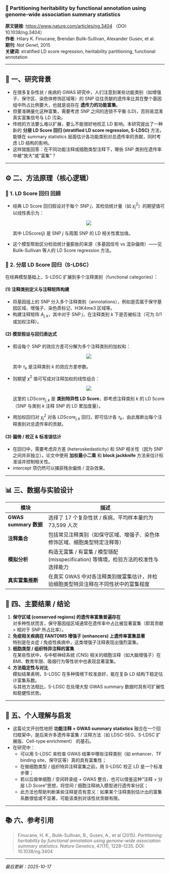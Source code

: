 ### 📄  Partitioning heritability by functional annotation using genome-wide association summary statistics

**原文链接**: https://www.nature.com/articles/ng.3404 （DOI: 10.1038/ng.3404） \
**作者**: Hilary K. Finucane, Brendan Bulik-Sullivan, Alexander Gusev, et al. \
**期刊**: *Nat Genet*, 2015 \
**关键词**: stratified LD score regression, heritability partitioning, functional annotation

---

## 🧠 一、研究背景

- 在很多复杂性状 / 疾病的 GWAS 研究中，人们注意到某些功能类别（如增强子、保守区、染色体修饰区域等）的 SNP 往往贡献的遗传率比其在整个基因组中所占比例要大，也就是说存在 **遗传力的功能富集**。
- 但要准确量化这种富集，需要考虑 SNP 之间的连锁不平衡 (LD)，否则易混淆真实富集信号与 LD 污染。  
- 传统的方法要么难以扩展，要么不能很好地校正 LD 影响。本研究提出了一种新的 **分层 LD Score 回归 (stratified LD score regression, S-LDSC)** 方法，能够在 summary statistics 层面估计各功能类别对总遗传率的贡献，同时考虑 LD 结构的影响。
- 这样就能回答：在不同功能注释或细胞类型注释下，哪些 SNP 类别在遗传率中被“放大”或“富集”？  

---

## ⚙️ 二、方法原理（核心逻辑）
### 📏 1. LD Score 回归 回顾

- 经典 LD Score 回归假设对于每个 SNP $j$，其检验统计量（如 $\chi_j^2$）的期望值可以线性表示为：
  <p align="center">
    <img src="https://latex.codecogs.com/svg.latex?\displaystyle\mathbb{E}[\chi_j^2] = 1 + \frac{N \, h^2}{M} \, \mathrm{LDScore}(j) + \text{confounding}">
  </p>

  其中 $\mathrm{LDScore}(j)$ 是 SNP $j$ 与周围 SNP 的 LD 相关性累加值。  
- 这个模型帮助区分检验统计量膨胀的来源（多基因信号 vs 混杂偏倚）——见 Bulik-Sullivan 等人的 LD Score regression 方法。  

### 🧩 2. 分层 LD Score 回归（S-LDSC）

在经典模型基础上，S-LDSC 扩展到多个注释类别（functional categories）：

#### (1) 注释类别定义与注释矩阵构建

- 将基因组上的 SNP 分入多个注释类别（annotations），例如是否属于保守基因区域、增强子、染色质标记、H3K4me3 区域等。
- 构建注释矩阵 $A_{j,k}$，其中对于 SNP $j$，在注释类别 $k$ 下是否被标注（可为 0/1 或加权注释）。

#### (2) 模型假设与回归表达式

- 假设每个 SNP 的效应方差可分解为多个注释类别的加权和：
  <p align="center">
    <img src="https://latex.codecogs.com/svg.latex?\displaystyle\mathrm{Var}(\beta_j) = \sum_k \tau_k A_{j,k}">
  </p>  

  其中 $\tau_k$ 是注释类别 $k$ 的效应方差参数。  
- 则期望 $\chi^2$ 值可写成对注释加权的线性组合：
  <p align="center">
    <img src="https://latex.codecogs.com/svg.latex?\displaystyle\mathbb{E}[\chi_j^2] = 1 + \sum_k \tau_k \, \mathrm{LDScore}_{j,k}">
  </p>  

  这里的 $\mathrm{LDScore}_{j,k}$ 是 **类别特异性 LD Score**，即考虑注释类别 $k$ 的 LD Score（SNP 与类别 $k$ 注释 SNP 的 LD 累加度量）。  
- 用加权回归对 $\chi_j^2$ 对各 $\mathrm{LDScore}_{j,k}$ 回归，即可估计各 $\tau_k$，由此推断出每个注释类别对总遗传率的贡献。

#### (3) 偏倚 / 校正 & 标准误估计

- 在回归中，需要考虑异方差 (heteroskedasticity) 和 SNP 相关性（因为 SNP 之间并非独立）。论文中使用 **加权最小二乘** 和 **block jackknife** 方法来估计标准误并控制相关性。
- intercept 项仍然可以捕获残余偏倚 / 混杂效果。

---

## 📊 三、数据与实验设计

| 模块 | 描述 |
|---|---|
| **GWAS summary 数据** | 选择了 17 个复杂性状 / 疾病，平均样本量约为 73,599 人次 |
| **注释集合** | 包括常见注释类别（如保守区域、增强子、染色体修饰区域、细胞类型特定注释等） |
| **模拟分析** | 构造无富集 / 有富集 / 模型错配 (misspecification) 等情境，检验方法的校准性与选择能力 |
| **真实富集推断** | 在真实 GWAS 中对各注释类别做富集估计，并检验细胞类型特异注释在不同性状中的富集程度 |



## 🧩 四、主要结果 / 结论

1. **保守区域 (conserved regions) 的遗传率富集普遍存在**  
   对多种性状而言，保守基因组区域通常在遗传率中占比被显著富集（即其贡献 > 相对于 SNP 所占比率）。
2. **免疫相关疾病在 FANTOM5 增强子 (enhancers) 上遗传率富集显著**  
   特别是在炎症 / 免疫性疾病中，这类增强子注释表现出强烈富集。
3. **细胞类型 / 组织特异注释的富集**  
   在某些性状中，与中枢神经系统 (CNS) 相关的细胞注释（如大脑增强子）在 BMI、教育年限、吸烟行为等性状中也表现显著富集。
4. **方法稳定性与对比**  
   模拟结果表明，S-LDSC 在多种情境下校准良好，能在复杂 LD 结构下稳定估计富集系数。  
   与其他方法相比，S-LDSC 在处理大型 GWAS summary 数据时具有可扩展性和稳健性优势。


---

## 💬 五、个人理解与启发

- 这篇论文开创性地把 **功能注释 + GWAS summary statistics** 融合在一个回归框架中，是后来许多遗传率富集 / 注释方法（如 LDSC-SEG、S-LDSC 扩展版、Cell-type enrichment） 的基石。  
- 在研究中：
  - 可以用 S-LDSC 来检查 GWAS 结果中哪些注释类别（如 enhancer、TF binding site、保守区等）真的具有富集性；  
  - 在做细胞类型 / 组织特异注释富集之前，用 S-LDSC 校正 LD 是一个标准步骤；  
  - 若以后做单细胞 / 空间转录组 + GWAS 整合，也可以借鉴这种“注释 + 分层 LD Score”思想，将空间 / 细胞注释纳入模型进行遗传率分区；
  - 此方法也帮助判断某些注释是否有意义：如果某个注释类别估计出的富集系数很低或不显著，可能该类别对该性状贡献有限。

---

## 📚 六、参考引用

> Finucane, H. K., Bulik-Sullivan, B., Gusev, A., et al (2015). *Partitioning heritability by functional annotation using genome-wide association summary statistics*. *Nature Genetics*, 47(11), 1228–1235. DOI: 10.1038/ng.3404

---

*最后更新：2025-10-17*
